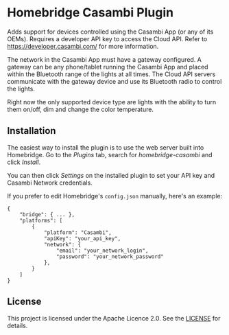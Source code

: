 # Homebridge Casambi Plugin

Adds support for devices controlled using the Casambi App (or any of its OEMs). Requires a developer API key to access the Cloud API. Refer to https://developer.casambi.com/ for more information.

The network in the Casambi App must have a gateway configured. A gateway can be any phone/tablet running the Casambi App and placed within the Bluetooth range of the lights at all times. The Cloud API servers communicate with the gateway device and use its Bluetooth radio to control the lights.

Right now the only supported device type are lights with the ability to turn them on/off, dim and change the color temperature.

## Installation

The easiest way to install the plugin is to use the web server built into Homebridge. Go to the *Plugins* tab, search for *homebridge-casambi* and click *Install*.

You can then click *Settings* on the installed plugin to set your API key and Casambi Network credentials.

If you prefer to edit Homebridge's `config.json` manually, here's an example:

```
{
    "bridge": { ... },
    "platforms": [
        {
            "platform": "Casambi",
            "apiKey": "your_api_key",
            "network": {
                "email": "your_network_login",
                "password": "your_network_password"
            },
        }
    ]
}
```

## License

This project is licensed under the Apache Licence 2.0. See the [LICENSE](LICENSE) for details.

